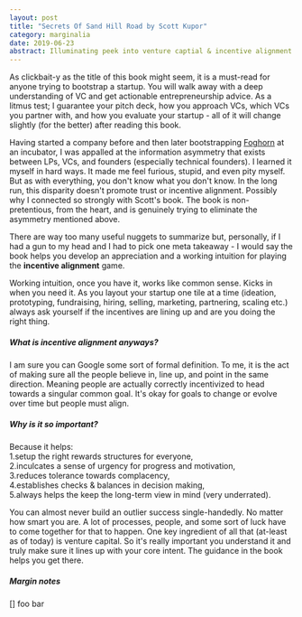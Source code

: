 ```yaml
---
layout: post
title: "Secrets Of Sand Hill Road by Scott Kupor"
category: marginalia
date: 2019-06-23
abstract: Illuminating peek into venture captial & incentive alignment
---
```


As clickbait-y as the title of this book might seem, it is a must-read for anyone trying to bootstrap a startup. You will walk away with a deep understanding of VC and get actionable entrepreneurship advice. As a litmus test; I guarantee your pitch deck, how you approach VCs, which VCs you partner with, and how you evaluate your startup - all of it will change slightly (for the better) after reading this book.

Having started a company before and then later bootstrapping [Foghorn](https://www.foghorn.io/) at an incubator, I was appalled at the information asymmetry that exists between LPs, VCs, and founders (especially technical founders). I learned it myself in hard ways. It made me feel furious, stupid, and even pity myself. But as with everything, you don't know what you don't know. In the long run, this disparity doesn't promote trust or incentive alignment. Possibly why I connected so strongly with Scott's book. The book is non-pretentious, from the heart, and is genuinely trying to eliminate the asymmetry mentioned above.

There are way too many useful nuggets to summarize but, personally, if I had a gun to my head and I had to pick one meta takeaway - I would say the book helps you develop an appreciation and a working intuition for playing the **incentive alignment** game. 

Working intuition, once you have it, works like common sense. Kicks in when you need it. As you layout your startup one tile at a time (ideation, prototyping, fundraising, hiring, selling, marketing, partnering, scaling etc.) always ask yourself if the incentives are lining up and are you doing the right thing.

##### What is incentive alignment anyways?
I am sure you can Google some sort of formal definition. To me, it is the act of making sure all the people believe in, line up, and point in the same direction. Meaning people are actually correctly incentivized to head towards a singular common goal. It's okay for goals to change or evolve over time but people must align.

##### Why is it so important?
Because it helps:  
1.setup the right rewards structures for everyone,  
2.inculcates a sense of urgency for progress and motivation,  
3.reduces tolerance towards complacency,   
4.establishes checks & balances in decision making,  
5.always helps the keep the long-term view in mind (very underrated).  

You can almost never build an outlier success single-handedly. No matter how smart you are. A lot of processes, people, and some sort of luck have to come together for that to happen. One key ingredient of all that (at-least as of today) is venture capital. So it's really important you understand it and truly make sure it lines up with your core intent. The guidance in the book helps you get there.

##### Margin notes

[] foo bar 

